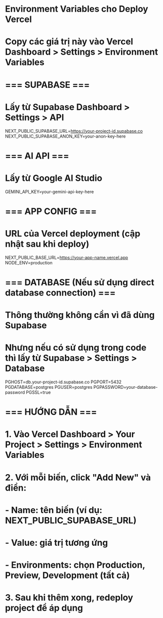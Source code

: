 # Environment Variables cho Deploy Vercel
# Copy các giá trị này vào Vercel Dashboard > Settings > Environment Variables

# === SUPABASE ===
# Lấy từ Supabase Dashboard > Settings > API
NEXT_PUBLIC_SUPABASE_URL=https://your-project-id.supabase.co
NEXT_PUBLIC_SUPABASE_ANON_KEY=your-anon-key-here

# === AI API ===
# Lấy từ Google AI Studio
GEMINI_API_KEY=your-gemini-api-key-here

# === APP CONFIG ===
# URL của Vercel deployment (cập nhật sau khi deploy)
NEXT_PUBLIC_BASE_URL=https://your-app-name.vercel.app
NODE_ENV=production

# === DATABASE (Nếu sử dụng direct database connection) ===
# Thông thường không cần vì đã dùng Supabase
# Nhưng nếu có sử dụng trong code thì lấy từ Supabase > Settings > Database
PGHOST=db.your-project-id.supabase.co
PGPORT=5432
PGDATABASE=postgres
PGUSER=postgres
PGPASSWORD=your-database-password
PGSSL=true

# === HƯỚNG DẪN ===
# 1. Vào Vercel Dashboard > Your Project > Settings > Environment Variables
# 2. Với mỗi biến, click "Add New" và điền:
#    - Name: tên biến (ví dụ: NEXT_PUBLIC_SUPABASE_URL)
#    - Value: giá trị tương ứng
#    - Environments: chọn Production, Preview, Development (tất cả)
# 3. Sau khi thêm xong, redeploy project để áp dụng